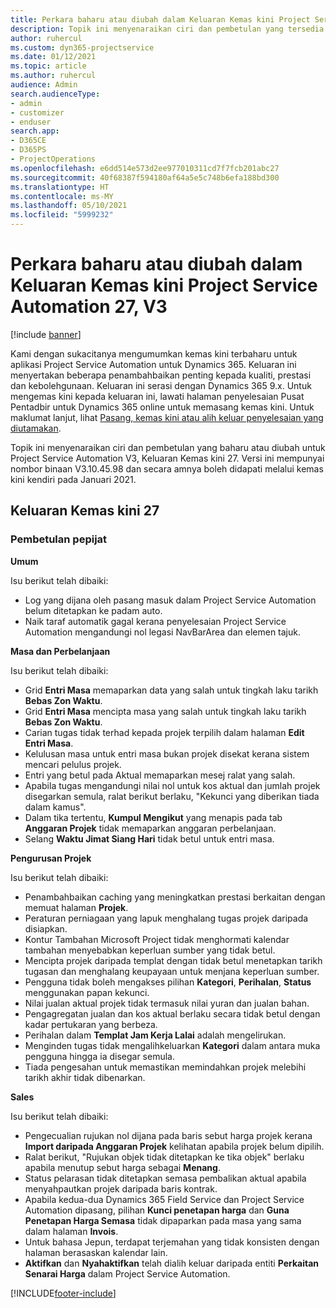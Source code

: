 ```yaml
---
title: Perkara baharu atau diubah dalam Keluaran Kemas kini Project Service Automation 27, V3
description: Topik ini menyenaraikan ciri dan pembetulan yang tersedia dalam Project Service Automation Keluaran Kemas kini 27, V3.
author: ruhercul
ms.custom: dyn365-projectservice
ms.date: 01/12/2021
ms.topic: article
ms.author: ruhercul
audience: Admin
search.audienceType:
- admin
- customizer
- enduser
search.app:
- D365CE
- D365PS
- ProjectOperations
ms.openlocfilehash: e6dd514e573d2ee977010311cd7f7fcb201abc27
ms.sourcegitcommit: 40f68387f594180af64a5e5c748b6efa188bd300
ms.translationtype: HT
ms.contentlocale: ms-MY
ms.lasthandoff: 05/10/2021
ms.locfileid: "5999232"
---
```

# <a name="whats-new-or-changed-in-project-service-automation-update-release-27-v3"></a>Perkara baharu atau diubah dalam Keluaran Kemas kini Project Service Automation 27, V3

[!include [banner](../includes/psa-now-project-operations.md)]

Kami dengan sukacitanya mengumumkan kemas kini terbaharu untuk aplikasi Project Service Automation untuk Dynamics 365. Keluaran ini menyertakan beberapa penambahbaikan penting kepada kualiti, prestasi dan kebolehgunaan. Keluaran ini serasi dengan Dynamics 365 9.x. Untuk mengemas kini kepada keluaran ini, lawati halaman penyelesaian Pusat Pentadbir untuk Dynamics 365 online untuk memasang kemas kini. Untuk maklumat lanjut, lihat [Pasang, kemas kini atau alih keluar penyelesaian yang diutamakan](/power-platform/admin/install-remove-preferred-solution).

Topik ini menyenaraikan ciri dan pembetulan yang baharu atau diubah untuk Project Service Automation V3, Keluaran Kemas kini 27. Versi ini mempunyai nombor binaan V3.10.45.98 dan secara amnya boleh didapati melalui kemas kini kendiri pada Januari 2021.

## <a name="update-release-27"></a>Keluaran Kemas kini 27

### <a name="bug-fixes"></a>Pembetulan pepijat

**Umum**

Isu berikut telah dibaiki:

- Log yang dijana oleh pasang masuk dalam Project Service Automation belum ditetapkan ke padam auto.
- Naik taraf automatik gagal kerana penyelesaian Project Service Automation mengandungi nol legasi NavBarArea dan elemen tajuk.

**Masa dan Perbelanjaan**

Isu berikut telah dibaiki:

- Grid **Entri Masa** memaparkan data yang salah untuk tingkah laku tarikh **Bebas Zon Waktu**.
- Grid **Entri Masa** mencipta masa yang salah untuk tingkah laku tarikh **Bebas Zon Waktu**.
- Carian tugas tidak terhad kepada projek terpilih dalam halaman **Edit Entri Masa**.
- Kelulusan masa untuk entri masa bukan projek disekat kerana sistem mencari pelulus projek.
- Entri yang betul pada Aktual memaparkan mesej ralat yang salah.
- Apabila tugas mengandungi nilai nol untuk kos aktual dan jumlah projek disegarkan semula, ralat berikut berlaku, "Kekunci yang diberikan tiada dalam kamus".
- Dalam tika tertentu, **Kumpul Mengikut** yang menapis pada tab **Anggaran Projek** tidak memaparkan anggaran perbelanjaan.
- Selang **Waktu Jimat Siang Hari** tidak betul untuk entri masa.

**Pengurusan Projek**

Isu berikut telah dibaiki:

- Penambahbaikan caching yang meningkatkan prestasi berkaitan dengan memuat halaman **Projek**.
- Peraturan perniagaan yang lapuk menghalang tugas projek daripada disiapkan.
- Kontur Tambahan Microsoft Project tidak menghormati kalendar tambahan menyebabkan keperluan sumber yang tidak betul.
- Mencipta projek daripada templat dengan tidak betul menetapkan tarikh tugasan dan menghalang keupayaan untuk menjana keperluan sumber.
- Pengguna tidak boleh mengakses pilihan **Kategori**, **Perihalan**, **Status** menggunakan papan kekunci.
- Nilai jualan aktual projek tidak termasuk nilai yuran dan jualan bahan.
- Pengagregatan jualan dan kos aktual berlaku secara tidak betul dengan kadar pertukaran yang berbeza.
- Perihalan dalam **Templat Jam Kerja Lalai** adalah mengelirukan.
- Menginden tugas tidak mengalihkeluarkan **Kategori** dalam antara muka pengguna hingga ia disegar semula.
- Tiada pengesahan untuk memastikan memindahkan projek melebihi tarikh akhir tidak dibenarkan.

**Sales**

Isu berikut telah dibaiki:

- Pengecualian rujukan nol dijana pada baris sebut harga projek kerana **Import daripada Anggaran Projek** kelihatan apabila projek belum dipilih.
- Ralat berikut, "Rujukan objek tidak ditetapkan ke tika objek" berlaku apabila menutup sebut harga sebagai **Menang**.
- Status pelarasan tidak ditetapkan semasa pembalikan aktual apabila menyahpautkan projek daripada baris kontrak.
- Apabila kedua-dua Dynamics 365 Field Service dan Project Service Automation dipasang, pilihan **Kunci penetapan harga** dan **Guna Penetapan Harga Semasa** tidak dipaparkan pada masa yang sama dalam halaman **Invois**.
- Untuk bahasa Jepun, terdapat terjemahan yang tidak konsisten dengan halaman berasaskan kalendar lain.
- **Aktifkan** dan **Nyahaktifkan** telah dialih keluar daripada entiti **Perkaitan Senarai Harga** dalam Project Service Automation.


[!INCLUDE[footer-include](../includes/footer-banner.md)]
